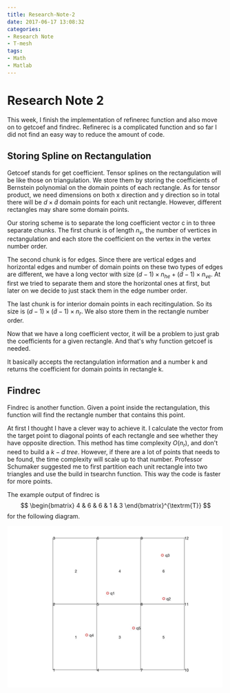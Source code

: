 ```yaml
---
title: Research-Note-2
date: 2017-06-17 13:08:32
categories:
- Research Note
- T-mesh
tags:
- Math
- Matlab
---
```




# Research Note 2

This week, I finish the implementation of refinerec function and also move on to getcoef and findrec. Refinerec is a complicated function and so far I did not find an easy way to reduce the amount of code. 



## Storing Spline on Rectangulation

Getcoef stands for get coefficient. Tensor splines on the rectangulation will be like those on triangulation. We store them by storing the coefficients of Bernstein polynomial on the domain points of each rectangle. As for tensor product, we need dimensions on both x direction and y direction so in total there will be $d \times \widetilde{d}$ domain points for each unit rectangle. However, different rectangles may share some domain points.

Our storing scheme is to separate the long coefficient vector c in to three separate chunks. The first chunk is of length $n_v$, the number of vertices in rectangulation and each store the coefficient on the vertex in the vertex number order. 

The second chunk is for edges. Since there are vertical edges and horizontal edges and number of domain points on these two types of edges are different, we have a long vector with size $(d-1)\times n_{he} + (\widetilde{d}-1)\times n_{ve}$. At first we tried to separate them and store the horizontal ones at first, but later on we decide to just stack them in the edge number order. 

The last chunk is for interior domain points in each recitingulation. So its size is $(d-1)\times (\widetilde{d}-1)\times n_r$. We also store them in the rectangle number order.

Now that we have a long coefficient vector, it will be a problem to just grab the coefficients for a given rectangle. And that's why function getcoef is needed. 

It basically accepts the rectangulation information and a number k and returns the coefficient for domain points in rectangle k.



## Findrec

Findrec is another function. Given a point inside the rectangulation, this function will find the rectangle number that contains this point. 

At first I thought I have a clever way to achieve it. I calculate the vector from the target point to diagonal points of each rectangle and see whether they have opposite direction. This method has time complexity $O(n_r)$, and don't need to build a $k-d\; tree$. However, if there are a lot of points that needs to be found, the time complexity will scale up to that number. Professor Schumaker suggested me to first partition each unit rectangle into two triangles and use the build in tsearchn function. This way the code is faster for more points. 

The example output of findrec is 
$$
\begin{bmatrix}
4 & 6 & 6 & 1 & 3
\end{bmatrix}^{\textrm{T}}
$$
for the following diagram.

<img src="/images/Research/Tmesh/findrec.jpg" width="500">

